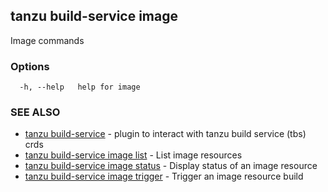 ## tanzu build-service image

Image commands

### Options

```
  -h, --help   help for image
```

### SEE ALSO

* [tanzu build-service](tanzu_build-service.md)	 - plugin to interact with tanzu build service (tbs) crds
* [tanzu build-service image list](tanzu_build-service_image_list.md)	 - List image resources
* [tanzu build-service image status](tanzu_build-service_image_status.md)	 - Display status of an image resource
* [tanzu build-service image trigger](tanzu_build-service_image_trigger.md)	 - Trigger an image resource build


